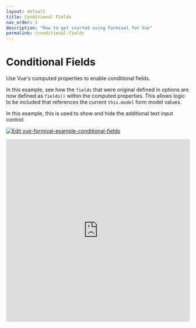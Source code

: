 ```yaml
---
layout: default
title: Conditional Fields
nav_order: 3
description: "How to get started using Formival for Vue"
permalink: /conditional-fields
---
```


# Conditional Fields

Use Vue's computed properties to enable conditional 
fields. 

In this example, see how the `fields` that were original defined
in options are now defined as `fields()` within the computed
properties. This allows logic to be included that references
the current `this.model` form model values.

In this example, this is used to show and hide the additional
text input control:

[![Edit vue-formival-example-conditional-fields](https://codesandbox.io/static/img/play-codesandbox.svg)](https://codesandbox.io/s/vue-formival-example-conditional-fields-wm7ol?fontsize=14&hidenavigation=1&theme=dark)

<iframe src="https://codesandbox.io/embed/vue-formival-example-conditional-fields-wm7ol?fontsize=14&hidenavigation=1&theme=dark" style="width:100%; height:500px; border:0; border-radius: 4px; overflow:hidden;" title="vue-formival-example-conditional-fields"></iframe>

